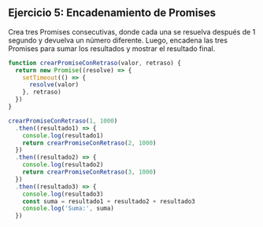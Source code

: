 ## Ejercicio 5: Encadenamiento de Promises

Crea tres Promises consecutivas, donde cada una se resuelva después de 1 segundo y devuelva un número diferente. Luego, encadena las tres Promises para sumar los resultados y mostrar el resultado final.

```javascript
function crearPromiseConRetraso(valor, retraso) {
  return new Promise((resolve) => {
    setTimeout(() => {
      resolve(valor)
    }, retraso)
  })
}

crearPromiseConRetraso(1, 1000)
  .then((resultado1) => {
    console.log(resultado1)
    return crearPromiseConRetraso(2, 1000)
  })
  .then((resultado2) => {
    console.log(resultado2)
    return crearPromiseConRetraso(3, 1000)
  })
  .then((resultado3) => {
    console.log(resultado3)
    const suma = resultado1 + resultado2 + resultado3
    console.log('Suma:', suma)
  })
```
